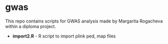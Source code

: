 # gwas
This repo contains scripts for GWAS analysis made by Margarita Rogacheva within a diploma project. 
* **import2.R** - R script to import plink ped, map files  
